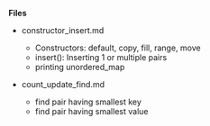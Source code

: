 **Files**

- constructor_insert.md
  - Constructors: default, copy, fill, range, move
  - insert(): Inserting 1 or multiple pairs
  - printing unordered_map
    
- count_update_find.md    
  - find pair having smallest key
  - find pair having smallest value
    
